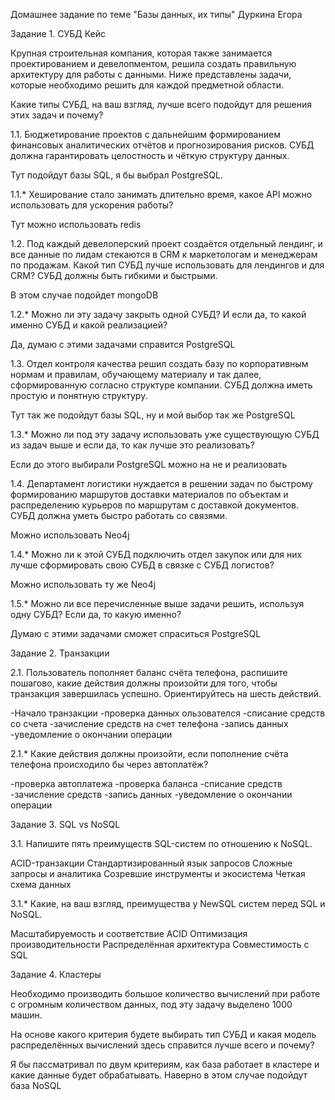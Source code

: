 Домашнее задание по теме "Базы данных, их типы" Дуркина Егора

Задание 1. СУБД
Кейс

Крупная строительная компания, которая также занимается проектированием и девелопментом, решила создать правильную архитектуру для работы с данными. Ниже представлены задачи, которые необходимо решить для каждой предметной области.

Какие типы СУБД, на ваш взгляд, лучше всего подойдут для решения этих задач и почему?

1.1. Бюджетирование проектов с дальнейшим формированием финансовых аналитических отчётов и прогнозирования рисков. СУБД должна гарантировать целостность и чёткую структуру данных.

Тут подойдут базы SQL, я бы выбрал PostgreSQL. 

1.1.* Хеширование стало занимать длительно время, какое API можно использовать для ускорения работы?

Тут можно использовать redis

1.2. Под каждый девелоперский проект создаётся отдельный лендинг, и все данные по лидам стекаются в CRM к маркетологам и менеджерам по продажам. Какой тип СУБД лучше использовать для лендингов и для CRM? СУБД должны быть гибкими и быстрыми.

В этом случае подойдет mongoDB 

1.2.* Можно ли эту задачу закрыть одной СУБД? И если да, то какой именно СУБД и какой реализацией?

Да, думаю с этими задачами справится PostgreSQL

1.3. Отдел контроля качества решил создать базу по корпоративным нормам и правилам, обучающему материалу и так далее, сформированную согласно структуре компании. СУБД должна иметь простую и понятную структуру.

Тут так же подойдут базы SQL, ну и мой выбор так же PostgreSQL

1.3.* Можно ли под эту задачу использовать уже существующую СУБД из задач выше и если да, то как лучше это реализовать?

Если до этого выбирали PostgreSQL можно на не и реализовать 

1.4. Департамент логистики нуждается в решении задач по быстрому формированию маршрутов доставки материалов по объектам и распределению курьеров по маршрутам с доставкой документов. СУБД должна уметь быстро работать со связями.

Можно использовать Neo4j

1.4.* Можно ли к этой СУБД подключить отдел закупок или для них лучше сформировать свою СУБД в связке с СУБД логистов?

Можно использовать ту же Neo4j

1.5.* Можно ли все перечисленные выше задачи решить, используя одну СУБД? Если да, то какую именно?

Думаю с этими задачами сможет спраситься PostgreSQL 




Задание 2. Транзакции

2.1. Пользователь пополняет баланс счёта телефона, распишите пошагово, какие действия должны произойти для того, чтобы транзакция завершилась успешно. Ориентируйтесь на шесть действий.

-Начало транзакции 
-проверка данных ользователся 
-списание средств со счета
-зачисление средств на счет телефона 
-запись данных
-уведомление о окончании операции

2.1.* Какие действия должны произойти, если пополнение счёта телефона происходило бы через автоплатёж?

-проверка автоплатежа
-проверка баланса 
-списание средств
-зачисление средств
-запись данных 
-уведомление о окончании операции



Задание 3. SQL vs NoSQL

3.1. Напишите пять преимуществ SQL-систем по отношению к NoSQL.

ACID-транзакции
Стандартизированный язык запросов
Сложные запросы и аналитика
Созревшие инструменты и экосистема
Четкая схема данных

3.1.* Какие, на ваш взгляд, преимущества у NewSQL систем перед SQL и NoSQL.

Масштабируемость и соответствие ACID
Оптимизация производительности
Распределённая архитектура
Совместимость с SQL

Задание 4. Кластеры

Необходимо производить большое количество вычислений при работе с огромным количеством данных, под эту задачу выделено 1000 машин.

На основе какого критерия будете выбирать тип СУБД и какая модель распределённых вычислений здесь справится лучше всего и почему?

Я бы пассматривал по двум критериям, как база работает в кластере и какие данные будет обрабатывать. Наверно в этом случае подойдут база NoSQL
